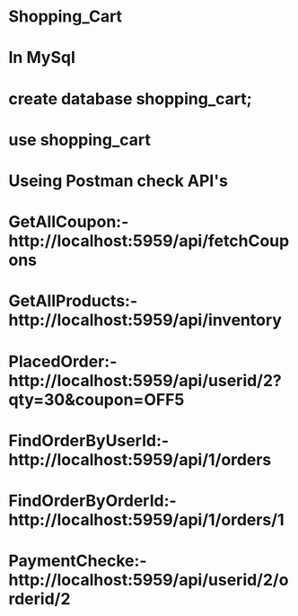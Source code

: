 # Shopping_Cart
# In MySql
# create database shopping_cart;
# use shopping_cart
# Useing Postman check API's
# GetAllCoupon:- http://localhost:5959/api/fetchCoupons
# GetAllProducts:- http://localhost:5959/api/inventory
# PlacedOrder:- http://localhost:5959/api/userid/2?qty=30&coupon=OFF5
# FindOrderByUserId:- http://localhost:5959/api/1/orders
# FindOrderByOrderId:- http://localhost:5959/api/1/orders/1
# PaymentChecke:- http://localhost:5959/api/userid/2/orderid/2
